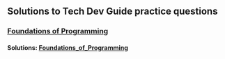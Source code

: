 ## Solutions to Tech Dev Guide practice questions

### [Foundations of Programming](https://techdevguide.withgoogle.com/paths/foundational/)

#### Solutions: [Foundations_of_Programming](https://github.com/luhar63/tech_dev_guide_with_google/tree/master/Foundations_of_Programming)
